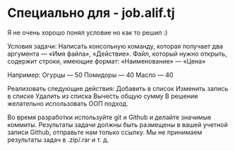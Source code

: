 # Специально для - job.alif.tj
Я не очень хорошо понял условие но как то решил :)

Условия задачи:
Написать консольную команду, которая получает два аргумента — «Имя файла», «Действие».
Файл, который нужно открыть, содержит строки, имеющие формат: «Наименование» — «Цена»

Например:
Огурцы — 50
Помидоры — 40
Масло — 40

Реализовать следующие действия:
Добавить в список
Изменить запись в списке
Удалить из списка
Вычесть общую сумму
В решении желательно использовать ООП подход.

Во время разработки используйте git и Github и делайте значимые коммиты. Результаты задачи должны быть размещены в вашей учетной записи Github, отправьте нам только ссылку. Мы не принимаем результаты задач в .zip/.rar и т. д.
